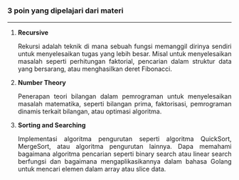 ### 3 poin yang dipelajari dari materi
---

1. <div align="justify"><strong>Recursive</strong><p>Rekursi adalah teknik di mana sebuah fungsi memanggil dirinya sendiri untuk menyelesaikan tugas yang lebih besar. Misal untuk menyelesaikan masalah seperti perhitungan faktorial, pencarian dalam struktur data yang bersarang, atau menghasilkan deret Fibonacci.</p> </div>

2. <div align="justify"><strong>Number Theory</strong><p>Penerapan teori bilangan dalam pemrograman untuk menyelesaikan masalah matematika, seperti bilangan prima, faktorisasi, pemrograman dinamis terkait bilangan, atau optimasi algoritma.</p>
</div>

3. <div align="justify"><strong>Sorting and Searching</strong> <p>Implementasi algoritma pengurutan seperti algoritma QuickSort, MergeSort, atau algoritma pengurutan lainnya. Dapa memahami bagaimana algoritma pencarian seperti binary search atau linear search berfungsi dan bagaimana mengaplikasikannya dalam bahasa Golang untuk mencari elemen dalam array atau slice data.</p>
</div>